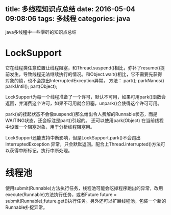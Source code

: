 title: 多线程知识点总结
date: 2016-05-04 09:08:06
tags:
 多线程
categories:
 java
---

java多线程中一些零碎的知识点总结

<!--more-->

# LockSupport
它在线程类任意位置让线程阻塞，和Thread.suspend()相比，弥补了resume()提前发生，导致线程无法继续执行的情况。和Object.wait()相比，它不需要先获得对象的锁，也不会跑出InterruptedException异常，
方法：
part();
parkNanos()
parkUntil();
part(Object);

LockSupport为每一个线程准备了一个许可，默认不可用，如果可用park()函数会返回，并消费这个许可，如果不可用就会阻塞，unpark()会使得这个许可可用。

park()的挂起状态不会像suspend()那么给出令人费解的Runnable状态，而是WAITING状态，还会标注是part()引起的。
还可以使用park(Object) 在当前线程中设置一个阻塞对象，用于分析线程阻塞用。

LockSupport还能支持中断影响，但是LockSupport.park()不会跑出InterruptedException 异常，只会默默返回。配合上Thread.interrupted()方法可以获得中断标记，执行中断处理。


# 线程池
 使用submit(Runnable)方法执行任务，线程池可能会吃掉程序跑出的异常，改用execute(Runnable)方法执行任务，或者Future future = submit(Runnable);future.get()执行任务。另外还可以扩展线程池，包装一个新的Runnable扑捉异常。
